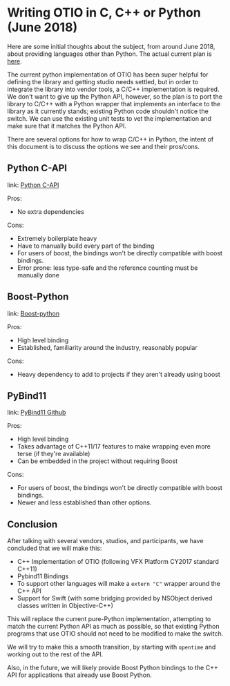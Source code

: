 # Writing OTIO in C, C++ or Python (June 2018)

Here are some initial thoughts about the subject, from around June 2018,
about providing languages other than Python.  The actual current
plan is [here](cxx.html).

The current python implementation of OTIO has been super helpful for defining the library and getting studio needs settled, but in order to integrate the library into vendor tools, a C/C++ implementation is required.  We don't want to give up the Python API, however, so the plan is to port the library to C/C++ with a Python wrapper that implements an interface to the library as it currently stands; existing Python code shouldn't notice the switch.  We can use the existing unit tests to vet the implementation and make sure that it matches the Python API.

There are several options for how to wrap C/C++ in Python, the intent of this document is to discuss the options we see and their pros/cons.

## Python C-API

link: [Python C-API](https://docs.python.org/2/c-api/index.html)

Pros:

* No extra dependencies

Cons:

* Extremely boilerplate heavy
* Have to manually build every part of the binding
* For users of boost, the bindings won't be directly compatible with boost bindings. 
* Error prone: less type-safe and the reference counting must be manually done

## Boost-Python

link: [Boost-python](http://www.boost.org/doc/libs/1_64_0/libs/python/doc/html/index.html)

Pros:

* High level binding
* Established, familiarity around the industry, reasonably popular

Cons:

* Heavy dependency to add to projects if they aren't already using boost
 
## PyBind11

link: [PyBind11 Github](https://github.com/pybind/pybind11)

Pros:

* High level binding
* Takes advantage of C++11/17 features to make wrapping even more terse (if they're available)
* Can be embedded in the project without requiring Boost

Cons:

* For users of boost, the bindings won't be directly compatible with boost bindings.
* Newer and less established than other options.

## Conclusion

After talking with several vendors, studios, and participants, we have concluded that we will make this:

* C++ Implementation of OTIO (following VFX Platform CY2017 standard C++11)
* Pybind11 Bindings
* To support other languages will make a `extern "C"` wrapper around the C++ API
* Support for Swift (with some bridging provided by NSObject derived classes written in Objective-C++)

This will replace the current pure-Python implementation, attempting to match the current Python API as much as possible, so that existing Python programs that use OTIO should not need to be modified to make the switch.

We will try to make this a smooth transition, by starting with `opentime` and working out to the rest of the API.

Also, in the future, we will likely provide Boost Python bindings to the C++ API for applications that already use Boost Python.


